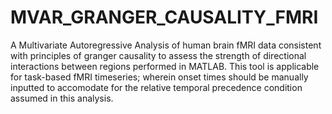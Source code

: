 # MVAR_GRANGER_CAUSALITY_FMRI
A Multivariate Autoregressive Analysis of human brain fMRI data consistent with principles of granger causality to assess the strength of directional interactions between regions performed in MATLAB. 
This tool is applicable for task-based fMRI timeseries; wherein onset times should be manually inputted to accomodate for the relative temporal precedence condition assumed in this analysis.
